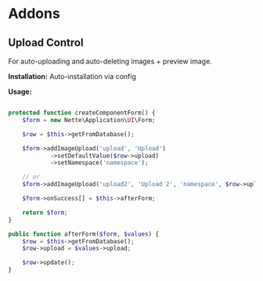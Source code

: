 # Addons

## Upload Control

For auto-uploading and auto-deleting images + preview image.

**Installation:**
Auto-installation via config

**Usage:**

```php

protected function createComponentForm() {
    $form = new Nette\Application\UI\Form;

    $row = $this->getFromDatabase();

    $form->addImageUpload('upload', 'Upload')
            ->setDefaultValue($row->upload)
            ->setNamespace('namespace');

    // or
    $form->addImageUpload('upload2', 'Upload 2', 'namespace', $row->upload);

    $form->onSuccess[] = $this->afterForm;

    return $form;
}

public function afterForm($form, $values) {
    $row = $this->getFromDatabase();
    $row->upload = $values->upload;

    $row->update();
}

```